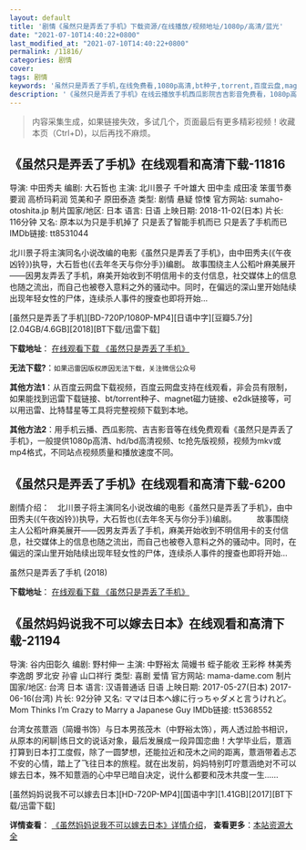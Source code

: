 ```yaml
---
layout: default
title: '剧情《虽然只是弄丢了手机》下载资源/在线播放/视频地址/1080p/高清/蓝光'
date: "2021-07-10T14:40:22+0800"
last_modified_at: "2021-07-10T14:40:22+0800"
permalink: /11816/
categories: 剧情
cover:
tags: 剧情
keywords: '虽然只是弄丢了手机,在线免费看,1080p高清,bt种子,torrent,百度云盘,magnet,磁力链,迅雷下载资源'
description: '《虽然只是弄丢了手机》在线云播放手机西瓜影院吉吉影音免费看，1080p高清bd/hd未删减完整版和tc抢先枪版，mkv/mp4格式，附带bt/torrent种子、magnet/磁力链、百度云盘、网盘资源迅雷下载链接'
---
```


>内容采集生成，如果链接失效，多试几个，页面最后有更多精彩视频！收藏本页（Ctrl+D)，以后再找不麻烦。


## 《虽然只是弄丢了手机》在线观看和高清下载-11816

导演: 中田秀夫 编剧: 大石哲也 主演: 北川景子 千叶雄大 田中圭 成田凌 笨蛋节奏 要润 高桥玛莉润 笕美和子 原田泰造 类型: 剧情 悬疑 惊悚 官方网站: sumaho-otoshita.jp 制片国家/地区: 日本 语言: 日语 上映日期: 2018-11-02(日本) 片长: 116分钟 又名: 原本以为只是手机掉了 只是丢了智能手机而已 只是丢了手机而已 IMDb链接: tt8531044

北川景子将主演同名小说改编的电影《虽然只是弄丢了手机》，由中田秀夫(《午夜凶铃》)执导，大石哲也(《去年冬天与你分手》)编剧。 故事围绕主人公稻叶麻美展开——因男友弄丢了手机，麻美开始收到不明信用卡的支付信息，社交媒体上的信息也随之流出，而自己也被卷入意料之外的骚动中。同时，在偏远的深山里开始陆续出现年轻女性的尸体，连续杀人事件的搜查也即将开始…


[虽然只是弄丢了手机][BD-720P/1080P-MP4][日语中字][豆瓣5.7分][2.04GB/4.6GB][2018][BT下载/迅雷下载]

**下载地址**： [在线观看下载 《虽然只是弄丢了手机》](https://www.btdx8.com/torrent/srzsndlsj_2018.html) 


**无法下载?**：`如果迅雷因版权原因无法下载，关注微信公众号 `

**其他方法1**：从百度云网盘下载视频，百度云网盘支持在线观看，非会员有限制，如果能找到迅雷下载链接、bt/torrent种子、magnet磁力链接、e2dk链接等，可以用迅雷、比特彗星等工具将完整视频下载到本地。

**其他方法2**：用手机云播、西瓜影院、吉吉影音等在线免费观看《虽然只是弄丢了手机》，一般提供1080p高清、hd/bd高清视频、tc抢先版视频，视频为mkv或mp4格式，不同站点视频质量和播放速度不同。


## 《虽然只是弄丢了手机》在线观看和高清下载-6200

剧情介绍：　北川景子将主演同名小说改编的电影《虽然只是弄丢了手机》，由中田秀夫(《午夜凶铃》)执导，大石哲也(《去年冬天与你分手》)编剧。  　　故事围绕主人公稻叶麻美展开——因男友弄丢了手机，麻美开始收到不明信用卡的支付信息，社交媒体上的信息也随之流出，而自己也被卷入意料之外的骚动中。同时，在偏远的深山里开始陆续出现年轻女性的尸体，连续杀人事件的搜查也即将开始…


虽然只是弄丢了手机 (2018)

**下载地址**： [在线观看下载 《虽然只是弄丢了手机》](https://www.btbtdy.me/btdy/dy15230.html) 


## 《虽然妈妈说我不可以嫁去日本》在线观看和高清下载-21194

导演: 谷内田彰久 编剧: 野村伸一 主演: 中野裕太 简嫚书 蛭子能收 王彩桦 林美秀 李逸朗 罗北安 孙睿 山口祥行 类型: 喜剧 爱情 官方网站: mama-dame.com 制片国家/地区: 台湾 日本 语言: 汉语普通话 日语 上映日期: 2017-05-27(日本) 2017-06-16(台湾) 片长: 92分钟 又名: ママは日本へ嫁に行っちゃダメと言うけれど。 Mom Thinks I’m Crazy to Marry a Japanese Guy IMDb链接: tt5368552

台湾女孩薏涵（简嫚书饰）与日本男孩茂木（中野裕太饰），两人透过脸书相识，从原本的闲聊|练日文的说话对象，最后发展成一段异国恋曲！大学毕业后，薏涵打算到日本打工度假，除了一圆梦想，还能拉近和茂木之间的距离，薏涵带着忐忑不安的心情，踏上了飞往日本的旅程。就在出发前，妈妈特别叮咛薏涵绝对不可以嫁去日本，殊不知薏涵的心中早已暗自决定，说什么都要和茂木共度一生……


[虽然妈妈说我不可以嫁去日本][HD-720P-MP4][国语中字][1.41GB][2017][BT下载/迅雷下载]

**详情查看**： [《虽然妈妈说我不可以嫁去日本》详情介绍](/movie/21194/)， **查看更多**：[本站资源大全](/movie/t/all/)

